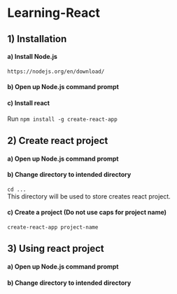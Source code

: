 # Learning-React

## 1) Installation
#### a) Install Node.js
```https://nodejs.org/en/download/```
#### b) Open up Node.js command prompt
#### c) Install react
Run ```npm install -g create-react-app```

## 2) Create react project
#### a) Open up Node.js command prompt
#### b) Change directory to intended directory
```cd ...```  
This directory will be used to store creates react project.
#### c) Create a project **(Do not use caps for project name)**
```create-react-app project-name```

## 3) Using react project
#### a) Open up Node.js command prompt
#### b) Change directory to intended directory
